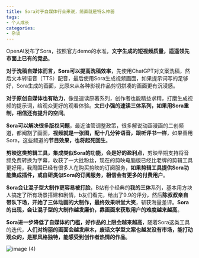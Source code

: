 ```yaml
---
title: Sora对于自媒体行业来说，简直就是特么神器
tags:
- 个人成长
categories:
- 杂谈
---
```




OpenAI发布了Sora，按照官方demo的水准，**文字生成的短视频质量，遥遥领先市面上已有的竞品**。

**对于洗稿自媒体而言，Sora可以提高洗稿效率**，先使用ChatGPT对文案洗稿，然后文本转语音（TTS）配音，最后使用Sora生成视频画面，如果提示词写的足够好，Sora生成的画面，比原来从各种影视作品剪切拼凑的画面更有沉浸感。

**对于原创自媒体也有助力**，像是速读原著系列，创作者也能精益求精，打磨生成视频的提示词，给观众更好的观看体验。**文曰小强的速读三体系列，如果用Sora重制，相信还有提升的空间**。

**Sora可以解决很多版权问题**，最近油管调整政策，很多解说动画漫画的二创频道，都阉割了画面，**视频就是一张图，配十几分钟语音，跟听评书一样**，如果善用Sora，这些频道的**节目效果，也将起死回生**。

**剪映这类剪辑工具，集成类似Sora的功能，会是好的盈利点**，剪映早期支持将音频免费转换为字幕，收获了一大批粉丝，现在的剪映电脑版已经比老牌的剪辑工具更好用，我周围已经有很多人在购买剪映的订阅服务，**如果剪辑工具提供Sora功能集成插件，或自研类似Sora的订阅服务，相信会有更多的付费用户**。

 **Sora会让混子型大制作更容易被打脸**，B站有个经典的**我的三体**系列，基本用方块人搞定了所有场景搭建和剧情，b友们看完，给出了9.9的评分，然后**陈叔叔亲自带队下场，开始了三体动画的大制作，最终效果哄堂大笑**，斩获海量差评。**Sora的出现，会让混子型的大制作越发廉价，靠画面来获取用户的难度越来越高**。

**Sora进一步降低了自媒体的门槛，好作品的上限会越来越高**，随着Sora这类工具的迭代，**人们对绚丽的画面会越发麻木，废话文学型文案也越发没有市场，能打动观众的，是那风格独特，能感受到创作者热情的作品**。

![image (4)](https://cdn.fangyuanxiaozhan.com/assets/1708324400248D5SpGsiK.png)

